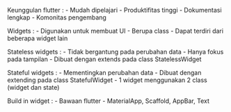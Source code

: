 Keunggulan flutter :
    - Mudah dipelajari
    - Produktifitas tinggi
    - Dokumentasi lengkap
    - Komonitas pengembang

Widgets :
    - Digunakan untuk membuat UI
    - Berupa class
    - Dapat terdiri dari beberapa widget lain

Stateless widgets :
    - Tidak bergantung pada perubahan data
    - Hanya fokus pada tampilan
    - Dibuat dengan extends pada class StatelessWidget

Stateful widgets :
    - Mementingkan perubahan data
    - Dibuat dengan extending pada class StatefulWidget
    - 1 widget menggunakan 2 class (widget dan state)

Build in widget :
    - Bawaan flutter
    - MaterialApp, Scaffold, AppBar, Text